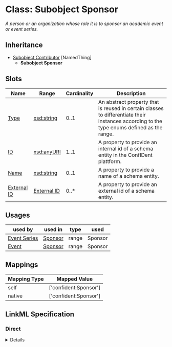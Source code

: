 # Class: Subobject Sponsor
_A person or an organization whose role it is to sponsor an academic event or event series._







## Inheritance
* [Subobject Contributor](Contributor.md) [NamedThing]
    * **Subobject Sponsor**



## Slots

| Name | Range | Cardinality | Description  | 
| ---  | --- | --- | --- | 
| [Type](type.md) | [xsd:string](http://www.w3.org/2001/XMLSchema#string) | 0..1 | An abstract property that is reused in certain classes to differentiate their instances according to the type enums defined as the range.  | 
| [ID](id.md) | [xsd:anyURI](http://www.w3.org/2001/XMLSchema#anyURI) | 1..1 | A property to provide an internal id of a schema entity in the ConfIDent plattform.  | 
| [Name](name.md) | [xsd:string](http://www.w3.org/2001/XMLSchema#string) | 0..1 | A property to provide a name of a schema entity.  | 
| [External ID](external_id.md) | [External ID](ExternalIdentifier.md) | 0..* | A property to provide an external id of a schema entity.  | 


## Usages


| used by | used in | type | used |
| ---  | --- | --- | --- |
| [Event Series](EventSeries.md) | [Sponsor](sponsored_by.md) | range | Sponsor |
| [Event](Event.md) | [Sponsor](sponsored_by.md) | range | Sponsor |












## Mappings

| Mapping Type | Mapped Value |
| ---  | ---  |
| self | ['confident:Sponsor'] |
| native | ['confident:Sponsor'] |


## LinkML Specification

<!-- TODO: investigate https://stackoverflow.com/questions/37606292/how-to-create-tabbed-code-blocks-in-mkdocs-or-sphinx -->

### Direct

<details>
```yaml
name: Sponsor
description: A person or an organization whose role it is to sponsor an academic event
  or event series.
title: Subobject Sponsor
from_schema: https://raw.githubusercontent.com/TIBHannover/ConfIDent_schema/%238_naming/src/linkml/ConfIDent_schema.yaml
is_a: Contributor

```
</details>

### Induced

<details>
```yaml
name: Sponsor
description: A person or an organization whose role it is to sponsor an academic event
  or event series.
title: Subobject Sponsor
from_schema: https://raw.githubusercontent.com/TIBHannover/ConfIDent_schema/%238_naming/src/linkml/ConfIDent_schema.yaml
is_a: Contributor
attributes:
  type:
    name: type
    description: An abstract property that is reused in certain classes to differentiate
      their instances according to the type enums defined as the range.
    title: Type
    from_schema: https://raw.githubusercontent.com/TIBHannover/ConfIDent_schema/%238_naming/src/linkml/ConfIDent_schema.yaml
    abstract: true
    alias: type
    owner: Sponsor
    range: string
  id:
    name: id
    description: A property to provide an internal id of a schema entity in the ConfIDent
      plattform.
    title: ID
    from_schema: https://raw.githubusercontent.com/TIBHannover/ConfIDent_schema/%238_naming/src/linkml/ConfIDent_schema.yaml
    identifier: true
    alias: id
    owner: Sponsor
    range: uriorcurie
    required: true
  name:
    name: name
    description: A property to provide a name of a schema entity.
    title: Name
    from_schema: https://raw.githubusercontent.com/TIBHannover/ConfIDent_schema/%238_naming/src/linkml/ConfIDent_schema.yaml
    slot_uri: sdo:name
    alias: name
    owner: Sponsor
    range: string
  external_id:
    name: external_id
    description: A property to provide an external id of a schema entity.
    title: External ID
    from_schema: https://raw.githubusercontent.com/TIBHannover/ConfIDent_schema/%238_naming/src/linkml/ConfIDent_schema.yaml
    slot_uri: iao:0000235
    multivalued: true
    alias: external_id
    owner: Sponsor
    range: ExternalIdentifier
    inlined: true
    inlined_as_list: true

```
</details>